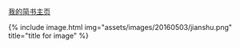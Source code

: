 
[我的简书主页](http://www.jianshu.com/users/7496cf497926/latest_articles)

{% include image.html
            img="assets/images/20160503/jianshu.png"
            title="title for image" %}
